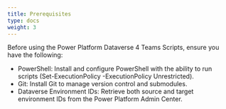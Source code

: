 ```yaml
---
title: Prerequisites
type: docs
weight: 3
---
```


Before using the Power Platform Dataverse 4 Teams Scripts, ensure you have the following:

- PowerShell: Install and configure PowerShell with the ability to run scripts (Set-ExecutionPolicy -ExecutionPolicy Unrestricted).
- Git: Install Git to manage version control and submodules.
- Dataverse Environment IDs: Retrieve both source and target environment IDs from the Power Platform Admin Center.
